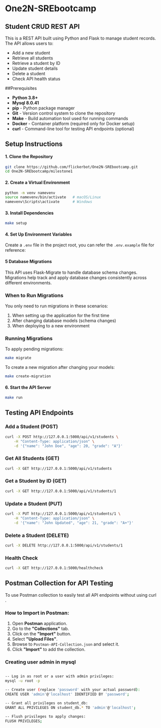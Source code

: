 # One2N-SREbootcamp

## Student CRUD REST API

This is a REST API built using Python and Flask to manage student records. The API allows users to:

- Add a new student
- Retrieve all students
- Retrieve a student by ID
- Update student details
- Delete a student
- Check API health status

##Prerequisites

- **Python 3.8+**
- **Mysql 8.0.41**
- **pip** - Python package manager
- **Git** - Version control system to clone the repository
- **Make** - Build automation tool used for running commands
- **Docker** - Container platform (required only for Docker setup)
- **curl** - Command-line tool for testing API endpoints (optional)

## Setup Instructions

#### **1. Clone the Repository**

```bash
git clone https://github.com/flickerbot/One2N-SREbootcamp.git
cd One2N-SREbootcamp/milestone1
```

#### **2. Create a Virtual Environment**

```bash
python -m venv namevenv
source namevenv/bin/activate   # macOS/Linux
namevenv\Scripts\activate      # Windows
```

#### **3. Install Dependencies**

```bash
make setup
```
 

#### **4. Set Up Environment Variables**

Create a `.env` file in the project root, you can refer the `.env.example` file for reference:


#### **5 Database Migrations**

This API uses Flask-Migrate to handle database schema changes. Migrations help track and apply database changes consistently across different environments.

### When to Run Migrations

You only need to run migrations in these scenarios:

1. When setting up the application for the first time
2. After changing database models (schema changes)
3. When deploying to a new environment

### Running Migrations

To apply pending migrations:

```bash
make migrate
```

To create a new migration after changing your models:

```bash
make create-migration
```

#### **6. Start the API Server**

```bash
make run
```

## Testing API Endpoints

### **Add a Student (POST)**

```bash
curl -X POST http://127.0.0.1:5000/api/v1/students \
    -H "Content-Type: application/json" \
    -d '{"name": "John Doe", "age": 20, "grade": "A"}'
```

### **Get All Students (GET)**

```bash
curl -X GET http://127.0.0.1:5000/api/v1/students
```

### **Get a Student by ID (GET)**

```bash
curl -X GET http://127.0.0.1:5000/api/v1/students/1
```

### **Update a Student (PUT)**

```bash
curl -X PUT http://127.0.0.1:5000/api/v1/students/1 \
    -H "Content-Type: application/json" \
    -d '{"name": "John Updated", "age": 21, "grade": "A+"}'
```

### **Delete a Student (DELETE)**

```bash
curl -X DELETE http://127.0.0.1:5000/api/v1/students/1
```

### **Health Check**

```bash
curl -X GET http://127.0.0.1:5000/healthcheck
```

## Postman Collection for API Testing

To use Postman collection to easily test all API endpoints without using curl .

###  How to Import in Postman:

1. Open **Postman** application.
2. Go to the **"Collections"** tab.
3. Click on the **"Import"** button.
4. Select **"Upload Files"**.
5. Browse to `Postman-API-Collection.json` and select it.
6. Click **"Import"** to add the collection.
 


### Creating user admin in mysql

```bash

-- Log in as root or a user with admin privileges:
mysql -u root -p

-- Create user (replace 'password' with your actual password):
CREATE USER 'admin'@'localhost' IDENTIFIED BY 'password';

-- Grant all privileges on student_db:
GRANT ALL PRIVILEGES ON student_db.* TO 'admin'@'localhost';

-- Flush privileges to apply changes:
FLUSH PRIVILEGES;

```
